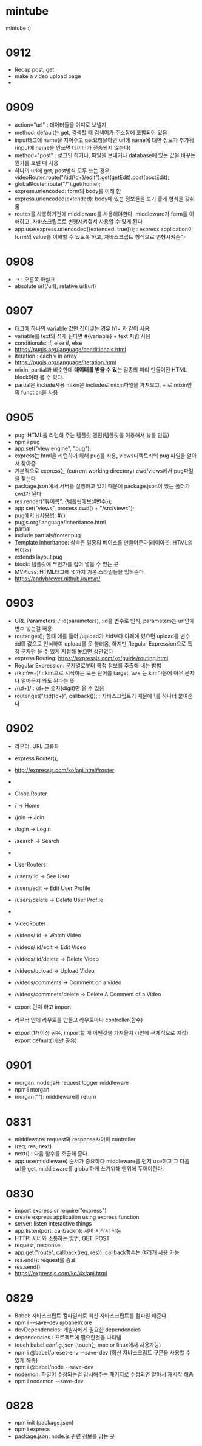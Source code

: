 # mintube
 mintube :)

# 0912
- Recap post, get
- make a video upload page
- 

# 0909
- action="url" : 데이터들을 어디로 보낼지
- method: default는 get, 검색할 때 검색어가 주소창에 포함되어 있음
- input태그에 name을 지어주고 get요청을하면 url에 name에 대한 정보가 추가됨(input에 name을 안쓰면 데이터가 전송되지 않는다)
- method="post" : 로그인 하거나, 파일을 보내거나 database에 있는 값을 바꾸는 뭔가를 보낼 때 사용
- 하나의 url에 get, post방식 모두 쓰는 경우: videoRouter.route("/:id(\\d+)/edit").get(getEdit).post(postEdit);
- globalRouter.route("/").get(home);
- express.urlencoded: form의 body를 이해 함
- express.urlencoded(extended): body에 있는 정보들을 보기 좋게 형식을 갖춰줌
- routes를 사용하기전에 middleware를 사용해야한다, middleware가 form을 이해하고, 자바스크립트로 변형시켜줘서 사용할 수 있게 된다
- app.use(express.urlencoded({extended: true})); : express application이 form의 value를 이해할 수 있도록 하고, 자바스크립트 형식으로 변형시켜준다

# 0908
- &rarr; : 오른쪽 화살표
- absolute url(/url), relative url(url)

# 0907
- 태그에 하나의 variable 값만 집어넣는 경우 h1= 과 같이 사용
- variable를 text와 섞게 된다면 #{variable} + text 처럼 사용
- conditionals: if, else if, else
- https://pugjs.org/language/conditionals.html
- iteration : each v in array
- https://pugjs.org/language/iteration.html
- mixin: partial과 비슷한데 **데이터를 받을 수 있는** 일종의 미리 만들어진 HTML block이라 볼 수 있다.
- partial은 include사용 mixin은 include로 mixin파일을 가져오고, + 로 mixin안의 function을 사용

# 0905
 - pug: HTML을 리턴해 주는 템플릿 엔진(템플릿을 이용해서 뷰를 만듬)
 - npm i pug
 - app.set("view engine", "pug");
 - express는 html을 리턴하기 위해 pug를 사용, views디렉토리의 pug 파일을 알아서 찾아줌
 - 기본적으로 express는 (current working directory) cwd/views에서 pug파일을 찾는다
 - package.json에서 서버를 실행하고 있기 때문에 package.json이 있는 폴더가 cwd가 된다
 - res.render("뷰이름", {템플릿에보낼변수}); 
 - app.set("views", process.cwd() + "/src/views");
 - pug에서 js사용법: #{}
 - pugjs.org/language/inheritance.html
 - partial
 - include partials/footer.pug
 - Template Inheritance: 상속은 일종의 베이스를 만들어준다(레이아웃, HTML의 베이스) 
 - extends layout.pug
 - block: 템플릿에 무언가를 집어 넣을 수 있는 곳
 - MVP.css: HTML태그에 몇가지 기본 스타일들을 입혀준다
 - https://andybrewer.github.io/mvp/

 # 0903
 - URL Parameters: /:id(parameters), :id를 변수로 인식, parameters는 url안에 변수 넣는걸 허용
 - router.get(); 할때 예를 들어 /upload가 /:id보다 아래에 있으면 upload를 변수 :id의 값으로 인식하여 upload를 못 불러옴, 하지만 Regular Expression으로 특정 문자만 올 수 있게 지정해 놓으면 상관없다
 - express Routing: https://expressjs.com/ko/guide/routing.html
 - Regular Expression: 문자열로부터 특정 정보를 추출해 내는 방법
 - /(kim\w+)/ : kim으로 시작하는 모든 단어를 target, \w+ 는 kim다음에 아무 문자나 얼마든지 와도 된다는 뜻
 - /(\d+)/ : \d+는 숫자(digit)만 올 수 있음
 - router.get("/:id(\\d+)", callback()); : 자바스크립트기 때문에 \를 하나더 붙여준다

# 0902
 - 라우터: URL 그룹화
 - express.Router();
 - http://expressjs.com/ko/api.html#router
 - 
 - GlobalRouter
 - / -> Home
 - /join -> Join
 - /login -> Login
 - /search -> Search
 - 
 - UserRouters
 - /users/:id -> See User
 - /users/edit -> Edit User Profile
 - /users/delete -> Delete User Profile
 - 
 - VideoRouter
 - /videos/:id -> Watch Video
 - /videos/:id/edit -> Edit Video
 - /videos/:id/delete -> Delete Video
 - /videos/upload -> Upload Video
 - /videos/comments -> Comment on a video
 - /videos/commnets/delete -> Delete A Comment of a Video

 - export 먼저 하고 import
 - 라우터 안에 라우트를 만들고 라우트마다 controller(함수)
 - export(1개이상 공유, import할 때 어떤것을 가져올지 {}안에 구체적으로 지정), export default(1개만 공유)

# 0901

 - morgan: node.js용 request logger middleware
 - npm i morgan
 - morgan(""): middleware를 return

# 0831

 - middleware: request와 response사이의 controller
 - (req, res, next)
 - next() : 다음 함수를 호출해 준다.
 - app.use(middleware) 순서가 중요하다 middleware를 먼저 use하고 그 다음 url을 get, middleware를 global하게 쓰기위해 맨위에 두어야한다.


# 0830

 - import express or require("express")
 - create express application using express function
 - server: listen interactive things
 - app.listen(port, callback()): 서버 시작시 작동
 - HTTP: 서버와 소통하는 방법, GET, POST
 - request, response
 - app.get("route", callback(req, res)), callback함수는 여러개 사용 가능
 - res.end(): request를 종료
 - res.send()
 - https://expressjs.com/ko/4x/api.html

# 0829

 - Babel: 자바스크립트 컴파일러로 최신 자바스크립트를 컴파일 해준다
 - npm i --save-dev @babel/core
 - devDependencies: 개발자에게 필요한 dependencies
 - dependencies : 프로젝트에 필요한것을 나타냄
 - touch babel.config.json (touch는 mac or linux에서 사용가능)
 - npm i @babel/preset-env --save-dev (최신 자바스크립트 구문을 사용할 수 있게 해줌)
 - npm i @babel/node --save-dev
 - nodemon: 파일이 수정되는걸 감시해주는 패키지로 수정되면 알아서 재시작 해줌
 - npm i nodemon --save-dev

# 0828

 - npm init (package.json)
 - npm i express
 - package.json: node.js 관련 정보를 담는 곳